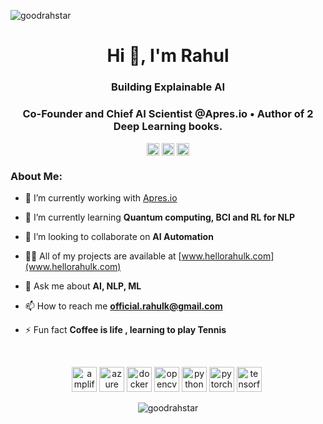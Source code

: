 <p align="left"> <img src="https://komarev.com/ghpvc/?username=goodrahstar" alt="goodrahstar" /> </p>

<h1 align="center">Hi 👋, I'm Rahul</h1>
<h3 align="center">Building Explainable AI</h3>
<h3 align="center">Co-Founder and Chief AI Scientist @Apres.io  • Author of 2 Deep Learning books.</h3>

<p align="center">
<a href="https://twitter.com/hellorahulk" target="blank"><img align="center" src="https://cdn.jsdelivr.net/npm/simple-icons@3.0.1/icons/twitter.svg" alt="hellorahulk" height="20" width="20" /></a>
<a href="https://linkedin.com/in/hellorahulk" target="blank"><img align="center" src="https://cdn.jsdelivr.net/npm/simple-icons@3.0.1/icons/linkedin.svg" alt="hellorahulk" height="20" width="20" /></a>
<a href="https://medium.com/@hellorahulk" target="blank"><img align="center" src="https://cdn.jsdelivr.net/npm/simple-icons@3.0.1/icons/medium.svg" alt="hellorahulk" height="20" width="20" /></a>
</p>

### About Me:
- 🔭 I’m currently working with [Apres.io](www.apres.io)

- 🌱 I’m currently learning **Quantum computing, BCI and RL for NLP**

- 👯 I’m looking to collaborate on **AI Automation**

- 👨‍💻 All of my projects are available at [www.hellorahulk.com](www.hellorahulk.com)

- 💬 Ask me about **AI, NLP, ML**

- 📫 How to reach me **official.rahulk@gmail.com**

- ⚡ Fun fact **Coffee is life , learning to play Tennis**

<br/>

<p align="center"><img src="https://docs.amplify.aws/assets/logo-dark.svg" alt="amplify" width="40" height="40"/> <img src="https://www.vectorlogo.zone/logos/microsoft_azure/microsoft_azure-icon.svg" alt="azure" width="40" height="40"/> <img src="https://devicons.github.io/devicon/devicon.git/icons/docker/docker-original-wordmark.svg" alt="docker" width="40" height="40"/> <img 
src="https://www.vectorlogo.zone/logos/opencv/opencv-icon.svg" alt="opencv" width="40" height="40"/> <img src="https://devicons.github.io/devicon/devicon.git/icons/python/python-original.svg" alt="python" width="40" height="40"/> <img src="https://www.vectorlogo.zone/logos/pytorch/pytorch-icon.svg" alt="pytorch" width="40" height="40"/> <img src="https://www.vectorlogo.zone/logos/tensorflow/tensorflow-icon.svg" alt="tensorflow" width="40" height="40"/> <img 
<br/>
<p align="center"> <img src=https://github-readme-stats.vercel.app/api?username=goodrahstar&show_icons=true alt="goodrahstar" /> </p>
